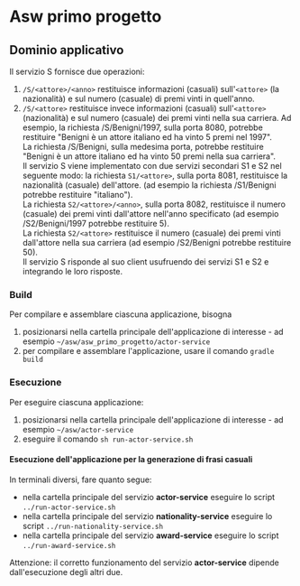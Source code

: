 # Asw primo progetto 

## Dominio applicativo

Il servizio S fornisce due operazioni:
 1. `/S/<attore>/<anno>` restituisce informazioni (casuali) sull'`<attore>` (la nazionalità) e sul numero (casuale) di premi vinti in        quell'anno.
2. `/S/<attore>` restituisce invece informazioni (casuali) sull'`<attore>` (nazionalità) e sul numero (casuale) dei premi vinti nella sua carriera.
Ad esempio, la richiesta /S/Benigni/1997, sulla porta 8080, potrebbe restituire "Benigni è un attore italiano ed ha vinto 5 premi nel 1997".    
La richiesta /S/Benigni, sulla medesima porta, potrebbe restituire "Benigni è un attore italiano ed ha vinto 50 premi nella sua carriera".    
Il servizio S viene implementato con due servizi secondari S1 e S2 nel seguente modo: la richiesta `S1/<attore>`, sulla porta 8081, restituisce la nazionalità (casuale) dell'attore. (ad esempio la richiesta /S1/Benigni potrebbe restituire "italiano").    
La richiesta `S2/<attore>/<anno>`, sulla porta 8082, restituisce il numero (casuale) dei premi vinti dall'attore nell'anno specificato (ad esempio /S2/Benigni/1997 potrebbe restituire 5).    
La richiesta `S2/<attore>` restituisce il numero (casuale) dei premi vinti dall'attore nella sua carriera (ad esempio /S2/Benigni potrebbe restituire 50).    
Il servizio S risponde al suo client usufruendo dei servizi S1 e S2 e integrando le loro risposte.

### Build

Per compilare e assemblare ciascuna applicazione, bisogna 
  1. posizionarsi nella cartella principale dell'applicazione di interesse - ad esempio `~/asw/asw_primo_progetto/actor-service`
  2. per compilare e assemblare l'applicazione, usare il comando `gradle build` 

### Esecuzione

Per eseguire ciascuna applicazione: 
  1. posizionarsi nella cartella principale dell'applicazione di interesse - ad esempio `~/asw/actor-service`
  2. eseguire il comando `sh run-actor-service.sh` 
  
#### Esecuzione dell'applicazione per la generazione di frasi casuali 

In terminali diversi, fare quanto segue: 
* nella cartella principale del servizio **actor-service** eseguire lo script `../run-actor-service.sh` 
* nella cartella principale del servizio **nationality-service** eseguire lo script `../run-nationality-service.sh` 
* nella cartella principale del servizio **award-service** eseguire lo script `../run-award-service.sh` 

Attenzione: il corretto funzionamento del servizio **actor-service** dipende dall'esecuzione degli altri due.


